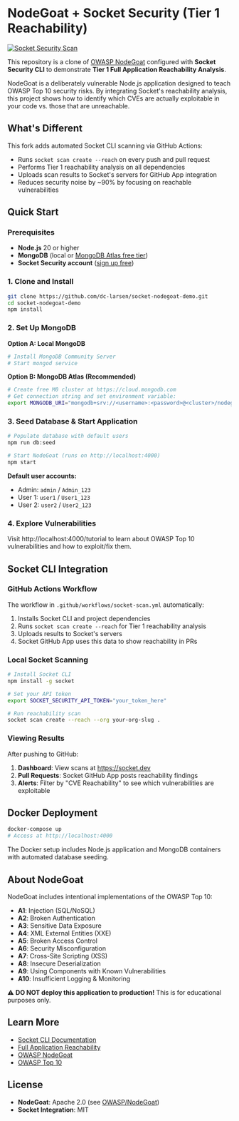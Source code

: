 # NodeGoat + Socket Security (Tier 1 Reachability)

[![Socket Security Scan](https://github.com/dc-larsen/socket-nodegoat-demo/actions/workflows/socket-scan.yml/badge.svg)](https://github.com/dc-larsen/socket-nodegoat-demo/actions/workflows/socket-scan.yml)

This repository is a clone of [OWASP NodeGoat](https://github.com/OWASP/NodeGoat) configured with **Socket Security CLI** to demonstrate **Tier 1 Full Application Reachability Analysis**.

NodeGoat is a deliberately vulnerable Node.js application designed to teach OWASP Top 10 security risks. By integrating Socket's reachability analysis, this project shows how to identify which CVEs are actually exploitable in your code vs. those that are unreachable.

## What's Different

This fork adds automated Socket CLI scanning via GitHub Actions:
- Runs `socket scan create --reach` on every push and pull request
- Performs Tier 1 reachability analysis on all dependencies
- Uploads scan results to Socket's servers for GitHub App integration
- Reduces security noise by ~90% by focusing on reachable vulnerabilities

## Quick Start

### Prerequisites

- **Node.js** 20 or higher
- **MongoDB** (local or [MongoDB Atlas free tier](https://www.mongodb.com/cloud/atlas))
- **Socket Security account** ([sign up free](https://socket.dev))

### 1. Clone and Install

```bash
git clone https://github.com/dc-larsen/socket-nodegoat-demo.git
cd socket-nodegoat-demo
npm install
```

### 2. Set Up MongoDB

**Option A: Local MongoDB**
```bash
# Install MongoDB Community Server
# Start mongod service
```

**Option B: MongoDB Atlas (Recommended)**
```bash
# Create free M0 cluster at https://cloud.mongodb.com
# Get connection string and set environment variable:
export MONGODB_URI="mongodb+srv://<username>:<password>@<cluster>/nodegoat"
```

### 3. Seed Database & Start Application

```bash
# Populate database with default users
npm run db:seed

# Start NodeGoat (runs on http://localhost:4000)
npm start
```

**Default user accounts:**
- Admin: `admin` / `Admin_123`
- User 1: `user1` / `User1_123`
- User 2: `user2` / `User2_123`

### 4. Explore Vulnerabilities

Visit http://localhost:4000/tutorial to learn about OWASP Top 10 vulnerabilities and how to exploit/fix them.

## Socket CLI Integration

### GitHub Actions Workflow

The workflow in `.github/workflows/socket-scan.yml` automatically:
1. Installs Socket CLI and project dependencies
2. Runs `socket scan create --reach` for Tier 1 reachability analysis
3. Uploads results to Socket's servers
4. Socket GitHub App uses this data to show reachability in PRs

### Local Socket Scanning

```bash
# Install Socket CLI
npm install -g socket

# Set your API token
export SOCKET_SECURITY_API_TOKEN="your_token_here"

# Run reachability scan
socket scan create --reach --org your-org-slug .
```

### Viewing Results

After pushing to GitHub:
1. **Dashboard**: View scans at https://socket.dev
2. **Pull Requests**: Socket GitHub App posts reachability findings
3. **Alerts**: Filter by "CVE Reachability" to see which vulnerabilities are exploitable

## Docker Deployment

```bash
docker-compose up
# Access at http://localhost:4000
```

The Docker setup includes Node.js application and MongoDB containers with automated database seeding.

## About NodeGoat

NodeGoat includes intentional implementations of the OWASP Top 10:
- **A1**: Injection (SQL/NoSQL)
- **A2**: Broken Authentication
- **A3**: Sensitive Data Exposure
- **A4**: XML External Entities (XXE)
- **A5**: Broken Access Control
- **A6**: Security Misconfiguration
- **A7**: Cross-Site Scripting (XSS)
- **A8**: Insecure Deserialization
- **A9**: Using Components with Known Vulnerabilities
- **A10**: Insufficient Logging & Monitoring

⚠️ **DO NOT deploy this application to production!** This is for educational purposes only.

## Learn More

- [Socket CLI Documentation](https://docs.socket.dev/docs/socket-cli)
- [Full Application Reachability](https://docs.socket.dev/docs/full-application-reachability)
- [OWASP NodeGoat](https://github.com/OWASP/NodeGoat)
- [OWASP Top 10](https://owasp.org/www-project-top-ten/)

## License

- **NodeGoat**: Apache 2.0 (see [OWASP/NodeGoat](https://github.com/OWASP/NodeGoat))
- **Socket Integration**: MIT
